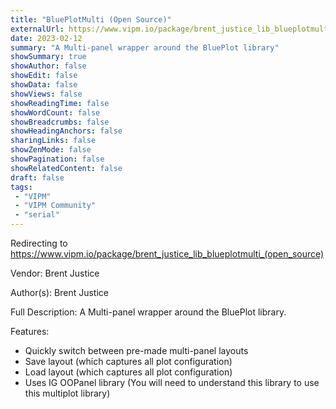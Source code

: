 ```yaml
---
title: "BluePlotMulti (Open Source)"
externalUrl: https://www.vipm.io/package/brent_justice_lib_blueplotmulti_(open_source)
date: 2023-02-12
summary: "A Multi-panel wrapper around the BluePlot library"
showSummary: true
showAuthor: false
showEdit: false
showData: false
showViews: false
showReadingTime: false
showWordCount: false
showBreadcrumbs: false
showHeadingAnchors: false
sharingLinks: false
showZenMode: false
showPagination: false
showRelatedContent: false
draft: false
tags:
 - "VIPM"
 - "VIPM Community"
 - "serial"
---
```


Redirecting to https://www.vipm.io/package/brent_justice_lib_blueplotmulti_(open_source)

Vendor: Brent Justice

Author(s): Brent Justice
 
Full Description:
A Multi-panel wrapper around the BluePlot library.

Features:
- Quickly switch between pre-made multi-panel layouts
- Save layout (which captures all plot configuration)
- Load layout (which captures all plot configuration)
- Uses IG OOPanel library (You will need to understand this library to use this multiplot library)